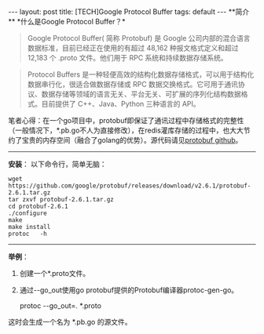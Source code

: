 <meta http-equiv='Content-Type' content='text/html; charset=utf-8' />
---
layout: post
title: [TECH]Google Protocol Buffer
tags: default
---
**简介**
*什么是Google Protocol Buffer？*

> Google Protocol Buffer( 简称 Protobuf) 是 Google 公司内部的混合语言数据标准，目前已经正在使用的有超过 48,162 种报文格式定义和超过 12,183 个 .proto 文件。他们用于 RPC 系统和持续数据存储系统。

> Protocol Buffers 是一种轻便高效的结构化数据存储格式，可以用于结构化数据串行化，很适合做数据存储或 RPC 数据交换格式。它可用于通讯协议、数据存储等领域的语言无关、平台无关、可扩展的序列化结构数据格式。目前提供了 C++、Java、Python 三种语言的 API。


笔者心得：在一个go项目中，protobuf即保证了通讯过程中存储格式的完整性（一般情况下，*.pb.go不人为直接修改），在redis灌库存储的过程中，也大大节约了宝贵的内存空间（融合了golang的优势）。源代码请见[protobuf github](https://github.com/google/protobuf)。


----------

**安装**：
以下命令行，简单无脑：

    wget https://github.com/google/protobuf/releases/download/v2.6.1/protobuf-2.6.1.tar.gz
    tar zxvf protobuf-2.6.1.tar.gz
    cd protobuf-2.6.1
    ./configure
    make
    make install
    protoc   -h

----------

**举例**：
 1. 创建一个*.proto文件。
 2. 通过--go_out使用go protobuf提供的Protobuf编译器protoc-gen-go。

    protoc --go_out=. *.proto

这时会生成一个名为 *.pb.go 的源文件。

